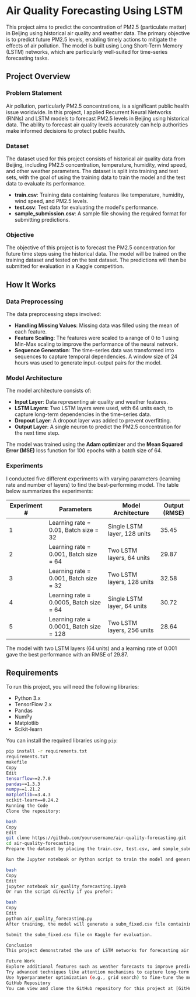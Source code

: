 # Air Quality Forecasting Using LSTM

This project aims to predict the concentration of PM2.5 (particulate matter) in Beijing using historical air quality and weather data. The primary objective is to predict future PM2.5 levels, enabling timely actions to mitigate the effects of air pollution. The model is built using Long Short-Term Memory (LSTM) networks, which are particularly well-suited for time-series forecasting tasks.

## Project Overview

### Problem Statement

Air pollution, particularly PM2.5 concentrations, is a significant public health issue worldwide. In this project, I applied Recurrent Neural Networks (RNNs) and LSTM models to forecast PM2.5 levels in Beijing using historical data. The ability to forecast air quality levels accurately can help authorities make informed decisions to protect public health.

### Dataset

The dataset used for this project consists of historical air quality data from Beijing, including PM2.5 concentration, temperature, humidity, wind speed, and other weather parameters. The dataset is split into training and test sets, with the goal of using the training data to train the model and the test data to evaluate its performance.

- **train.csv**: Training data containing features like temperature, humidity, wind speed, and PM2.5 levels.
- **test.csv**: Test data for evaluating the model's performance.
- **sample_submission.csv**: A sample file showing the required format for submitting predictions.

### Objective

The objective of this project is to forecast the PM2.5 concentration for future time steps using the historical data. The model will be trained on the training dataset and tested on the test dataset. The predictions will then be submitted for evaluation in a Kaggle competition.

## How It Works

### Data Preprocessing

The data preprocessing steps involved:
- **Handling Missing Values**: Missing data was filled using the mean of each feature.
- **Feature Scaling**: The features were scaled to a range of 0 to 1 using Min-Max scaling to improve the performance of the neural network.
- **Sequence Generation**: The time-series data was transformed into sequences to capture temporal dependencies. A window size of 24 hours was used to generate input-output pairs for the model.

### Model Architecture

The model architecture consists of:
- **Input Layer**: Data representing air quality and weather features.
- **LSTM Layers**: Two LSTM layers were used, with 64 units each, to capture long-term dependencies in the time-series data.
- **Dropout Layer**: A dropout layer was added to prevent overfitting.
- **Output Layer**: A single neuron to predict the PM2.5 concentration for the next time step.

The model was trained using the **Adam optimizer** and the **Mean Squared Error (MSE)** loss function for 100 epochs with a batch size of 64.

### Experiments

I conducted five different experiments with varying parameters (learning rate and number of layers) to find the best-performing model. The table below summarizes the experiments:

| Experiment # | Parameters                                  | Model Architecture                                | Output (RMSE) |
|--------------|---------------------------------------------|--------------------------------------------------|---------------|
| 1            | Learning rate = 0.01, Batch size = 32       | Single LSTM layer, 128 units                    | 35.45         |
| 2            | Learning rate = 0.001, Batch size = 64      | Two LSTM layers, 64 units                       | 29.87         |
| 3            | Learning rate = 0.001, Batch size = 32      | Two LSTM layers, 128 units                      | 32.58         |
| 4            | Learning rate = 0.0005, Batch size = 64     | Single LSTM layer, 64 units                     | 30.72         |
| 5            | Learning rate = 0.0001, Batch size = 128    | Two LSTM layers, 256 units                      | 28.64         |

The model with two LSTM layers (64 units) and a learning rate of 0.001 gave the best performance with an RMSE of 29.87.

## Requirements

To run this project, you will need the following libraries:

- Python 3.x
- TensorFlow 2.x
- Pandas
- NumPy
- Matplotlib
- Scikit-learn

You can install the required libraries using `pip`:

```bash
pip install -r requirements.txt
requirements.txt
makefile
Copy
Edit
tensorflow==2.7.0
pandas==1.3.3
numpy==1.21.2
matplotlib==3.4.3
scikit-learn==0.24.2
Running the Code
Clone the repository:

bash
Copy
Edit
git clone https://github.com/yourusername/air-quality-forecasting.git
cd air-quality-forecasting
Prepare the dataset by placing the train.csv, test.csv, and sample_submission.csv files in the root directory.

Run the Jupyter notebook or Python script to train the model and generate predictions.

bash
Copy
Edit
jupyter notebook air_quality_forecasting.ipynb
Or run the script directly if you prefer:

bash
Copy
Edit
python air_quality_forecasting.py
After training, the model will generate a subm_fixed.csv file containing the predictions for submission.

Submit the subm_fixed.csv file on Kaggle for evaluation.

Conclusion
This project demonstrated the use of LSTM networks for forecasting air quality (PM2.5) concentrations. By preprocessing the data, training the LSTM model, and evaluating its performance, I successfully generated predictions that can be submitted to Kaggle for further evaluation. The results from the experiments showed that the model with two LSTM layers and a learning rate of 0.001 provided the best performance.

Future Work
Explore additional features such as weather forecasts to improve prediction accuracy.
Try advanced techniques like attention mechanisms to capture long-term dependencies better.
Use hyperparameter optimization (e.g., grid search) to fine-tune the model further.
GitHub Repository
You can view and clone the GitHub repository for this project at [GitHub Link].
